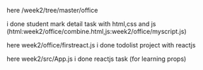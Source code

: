 here /week2/tree/master/office

 i done student mark detail task with html,css and js
       (html:week2/office/combine.html,js:week2/office/myscript.js)
       
       
  here week2/office/firstreact.js
             i done todolist project with reactjs
    
    
   here week2/src/App.js
             i done  reactjs task (for learning props)
